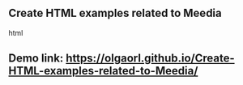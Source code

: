 ## Create HTML examples related to Meedia
html
## Demo link: https://olgaorl.github.io/Create-HTML-examples-related-to-Meedia/